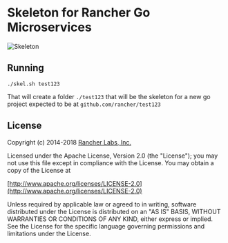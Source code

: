 Skeleton for Rancher Go Microservices
=====================================

![Skeleton](https://cdn.rancher.com/skel.png)

## Running

`./skel.sh test123`

That will create a folder `./test123` that will be the skeleton for a new go project expected to be at `github.com/rancher/test123`

## License
Copyright (c) 2014-2018 [Rancher Labs, Inc.](http://rancher.com)

Licensed under the Apache License, Version 2.0 (the "License");
you may not use this file except in compliance with the License.
You may obtain a copy of the License at

[http://www.apache.org/licenses/LICENSE-2.0](http://www.apache.org/licenses/LICENSE-2.0)

Unless required by applicable law or agreed to in writing, software
distributed under the License is distributed on an "AS IS" BASIS,
WITHOUT WARRANTIES OR CONDITIONS OF ANY KIND, either express or implied.
See the License for the specific language governing permissions and
limitations under the License.
